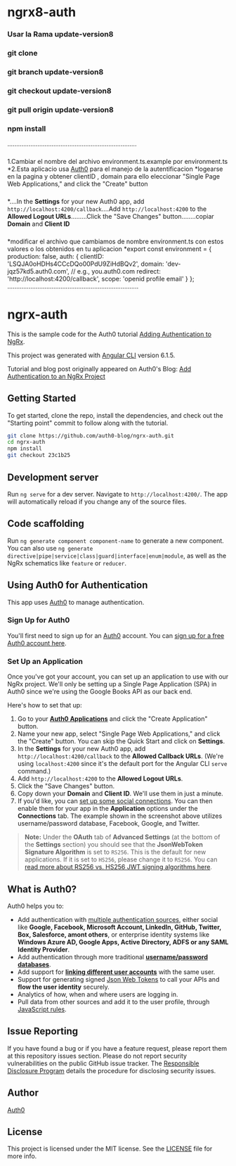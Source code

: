 # ngrx8-auth
### Usar la Rama update-version8
### git clone 
 ### git branch update-version8
### git checkout update-version8
### git pull origin update-version8
### npm install
.........................................................................
###
1.Cambiar el nombre del archivo  environment.ts.example por environment.ts
*2.Esta aplicacio usa [Auth0](https://auth0.com) para el manejo de la autentificacion
*logearse en la pagina y obtener clientID , domain para ello eleccionar "Single Page Web Applications," and click the "Create" button
###
 *....In the **Settings** for your new Auth0 app, add `http://localhost:4200/callback`....Add `http://localhost:4200` to the **Allowed Logout URLs**.........Click the "Save Changes" button........copiar **Domain** and **Client ID**
 ###
*modificar el archivo que cambiamos de nombre environment.ts con estos valores o los obtenidos en tu aplicacion 
*export const environment = {
  production: false,
  auth: {
    clientID: 'LSQJA0oHDHs4CCcDQo00PdU9ZiHdBQv2',
    domain: 'dev-jqz57kd5.auth0.com', // e.g., you.auth0.com
    redirect: 'http://localhost:4200/callback',
    scope: 'openid profile email'
  }
};
..........................................................................


# ngrx-auth
This is the sample code for the Auth0 tutorial [Adding Authentication to NgRx](http://www.auth0.com/blog/add-auth-to-ngrx).

This project was generated with [Angular CLI](https://github.com/angular/angular-cli) version 6.1.5.

Tutorial and blog post originally appeared on Auth0's Blog: [Add Authentication to an NgRx Project](https://auth0.com/blog/ngrx-authentication-tutorial/)

## Getting Started

To get started, clone the repo, install the dependencies, and check out the "Starting point" commit to follow along with the tutorial.

```bash
git clone https://github.com/auth0-blog/ngrx-auth.git
cd ngrx-auth
npm install
git checkout 23c1b25
```

## Development server

Run `ng serve` for a dev server. Navigate to `http://localhost:4200/`. The app will automatically reload if you change any of the source files.

## Code scaffolding

Run `ng generate component component-name` to generate a new component. You can also use `ng generate directive|pipe|service|class|guard|interface|enum|module`, as well as the NgRx schematics like `feature` or `reducer`.

## Using Auth0 for Authentication
This app uses [Auth0](https://auth0.com) to manage authentication.

### Sign Up for Auth0
You'll first need to sign up for an [Auth0](https://auth0.com) account. You can <a href="https://auth0.com/signup" data-amp-replace="CLIENT_ID" data-amp-addparams="anonId=CLIENT_ID(cid-scope-cookie-fallback-name)">sign up for a free Auth0 account here</a>.

### Set Up an Application
Once you've got your account, you can set up an application to use with our NgRx project. We'll only be setting up a Single Page Application (SPA) in Auth0 since we're using the Google Books API as our back end.

Here's how to set that up:

1. Go to your [**Auth0 Applications**](https://manage.auth0.com/#/applications) and click the "Create Application" button.
2. Name your new app, select "Single Page Web Applications," and click the "Create" button. You can skip the Quick Start and click on **Settings**.
3. In the **Settings** for your new Auth0 app, add `http://localhost:4200/callback` to the **Allowed Callback URLs**. (We're using `localhost:4200` since it's the default port for the Angular CLI `serve` command.)
4. Add `http://localhost:4200` to the **Allowed Logout URLs**.
5. Click the "Save Changes" button.
6. Copy down your **Domain** and **Client ID**. We'll use them in just a minute.
7. If you'd like, you can [set up some social connections](https://manage.auth0.com/#/connections/social). You can then enable them for your app in the **Application** options under the **Connections** tab. The example shown in the screenshot above utilizes username/password database, Facebook, Google, and Twitter.

> **Note:** Under the **OAuth** tab of **Advanced Settings** (at the bottom of the **Settings** section) you should see that the **JsonWebToken Signature Algorithm** is set to `RS256`. This is the default for new applications. If it is set to `HS256`, please change it to `RS256`. You can [read more about RS256 vs. HS256 JWT signing algorithms here](https://community.auth0.com/questions/6942/jwt-signing-algorithms-rs256-vs-hs256).

## What is Auth0?

Auth0 helps you to:

* Add authentication with [multiple authentication sources](https://docs.auth0.com/identityproviders), either social like **Google, Facebook, Microsoft Account, LinkedIn, GitHub, Twitter, Box, Salesforce, amont others**, or enterprise identity systems like **Windows Azure AD, Google Apps, Active Directory, ADFS or any SAML Identity Provider**.
* Add authentication through more traditional **[username/password databases](https://docs.auth0.com/mysql-connection-tutorial)**.
* Add support for **[linking different user accounts](https://docs.auth0.com/link-accounts)** with the same user.
* Support for generating signed [Json Web Tokens](https://docs.auth0.com/jwt) to call your APIs and **flow the user identity** securely.
* Analytics of how, when and where users are logging in.
* Pull data from other sources and add it to the user profile, through [JavaScript rules](https://docs.auth0.com/rules).

## Issue Reporting

If you have found a bug or if you have a feature request, please report them at this repository issues section. Please do not report security vulnerabilities on the public GitHub issue tracker. The [Responsible Disclosure Program](https://auth0.com/whitehat) details the procedure for disclosing security issues.

## Author

[Auth0](auth0.com)

## License

This project is licensed under the MIT license. See the [LICENSE](LICENSE) file for more info.
